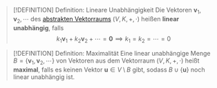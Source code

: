 > [!DEFINITION] Definition: Lineare Unabhängigkeit
> Die Vektoren $\mathbf{v}_1,\mathbf{v}_2,\cdots$ des [abstrakten Vektorraums](Abstrakter%20Vektorraum.md) $(V, K, +,\cdot)$ heißen **linear unabhängig**, falls
> $$k_1\mathbf{v}_1+k_2\mathbf{v}_2+\cdots = \mathbf{0} \implies k_1 = k_2 = \cdots = 0$$

> [!DEFINITION] Definition: Maximalität
> Eine linear unabhängige Menge $B = \{\mathbf{v}_1,\mathbf{v}_2,\cdots\}$ von Vektoren aus dem Vektorraum $(V, K, +,\cdot)$ heißt **maximal**, falls es keinen Vektor $\mathbf{u} \in V \setminus B$ gibt, sodass $B \cup \{\mathbf{u}\}$ noch linear unabhängig ist.